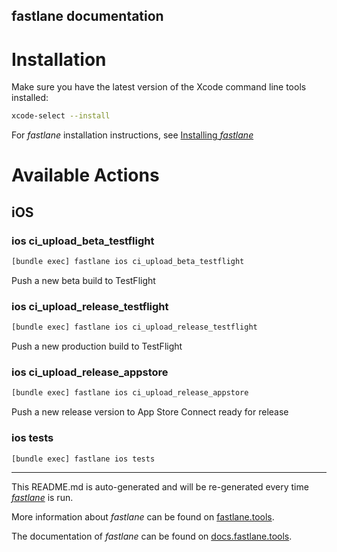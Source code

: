 fastlane documentation
----

# Installation

Make sure you have the latest version of the Xcode command line tools installed:

```sh
xcode-select --install
```

For _fastlane_ installation instructions, see [Installing _fastlane_](https://docs.fastlane.tools/#installing-fastlane)

# Available Actions

## iOS

### ios ci_upload_beta_testflight

```sh
[bundle exec] fastlane ios ci_upload_beta_testflight
```

Push a new beta build to TestFlight

### ios ci_upload_release_testflight

```sh
[bundle exec] fastlane ios ci_upload_release_testflight
```

Push a new production build to TestFlight

### ios ci_upload_release_appstore

```sh
[bundle exec] fastlane ios ci_upload_release_appstore
```

Push a new release version to App Store Connect ready for release

### ios tests

```sh
[bundle exec] fastlane ios tests
```



----

This README.md is auto-generated and will be re-generated every time [_fastlane_](https://fastlane.tools) is run.

More information about _fastlane_ can be found on [fastlane.tools](https://fastlane.tools).

The documentation of _fastlane_ can be found on [docs.fastlane.tools](https://docs.fastlane.tools).

